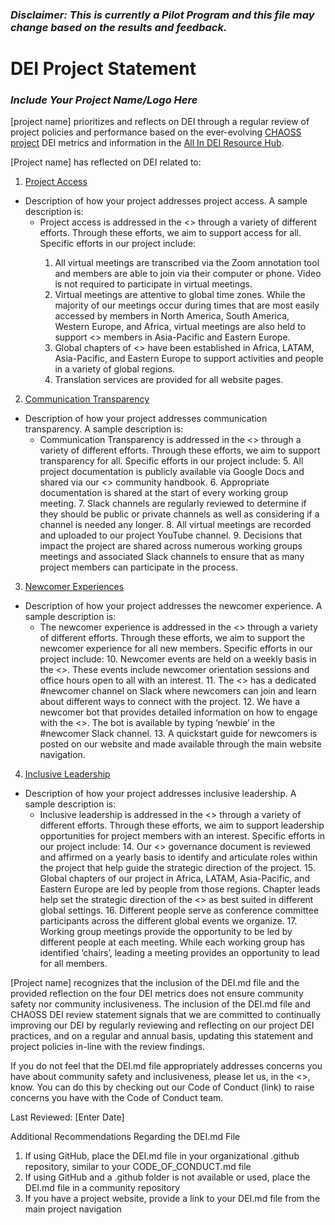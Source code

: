 ### _Disclaimer: This is currently a Pilot Program and this file may change based on the results and feedback._

# DEI Project Statement

### _Include Your Project Name/Logo Here_


[project name] prioritizes and reflects on DEI through a regular review of project policies and performance based on the ever-evolving [CHAOSS project](https://chaoss.community) DEI metrics and information in the [All In DEI Resource Hub](https://allinopensource.org/maintainers/DEI-resources/). 

[Project name] has reflected on DEI related to:

1. [Project Access]()
* Description of how your project addresses project access. A sample description is: 
    * Project access is addressed in the &lt;<Project>> through a variety of different efforts. Through these efforts, we aim to support access for all. Specific efforts in our project include: 
        1. All virtual meetings are transcribed via the Zoom annotation tool and members are able to join via their computer or phone. Video is not required to participate in virtual meetings.
        2. Virtual meetings are attentive to global time zones. While the majority of our meetings occur during times that are most easily accessed by members in North America, South America, Western Europe, and Africa, virtual meetings are also held to support &lt;<Project>> members in Asia-Pacific and Eastern Europe. 
        3. Global chapters of &lt;<Project>> have been established in Africa, LATAM, Asia-Pacific, and Eastern Europe to support activities and people in a variety of global regions. 
        4. Translation services are provided for all website pages.
2. [Communication Transparency]()
* Description of how your project addresses communication transparency. A sample description is: 
    * Communication Transparency is addressed in the &lt;<Project>> through a variety of different efforts. Through these efforts, we aim to support transparency for all. Specific efforts in our project include: 
        5. All project documentation is publicly available via Google Docs and shared via our &lt;<Project>> community handbook. 
        6. Appropriate documentation is shared at the start of every working group meeting. 
        7. Slack channels are regularly reviewed to determine if they should be public or private channels as well as considering if a channel is needed any longer. 
        8. All virtual meetings are recorded and uploaded to our project YouTube channel.
        9. Decisions that impact the project are shared across numerous working groups meetings and associated Slack channels to ensure that as many project members can participate in the process. 
3. [Newcomer Experiences](https://chaoss.community/?p=4891)
* Description of how your project addresses the newcomer experience. A sample description is: 
    * The newcomer experience is addressed in the &lt;<Project>> through a variety of different efforts. Through these efforts, we aim to support the newcomer experience for all new members. Specific efforts in our project include: 
        10. Newcomer events are held on a weekly basis in the &lt;<Project>>. These events include newcomer orientation sessions and office hours open to all with an interest. 
        11. The &lt;<Project>> has a dedicated #newcomer channel on Slack where newcomers can join and learn about different ways to connect with the project. 
        12. We have a newcomer bot that provides detailed information on how to engage with the &lt;<Project>>. The bot is available by typing ‘newbie’ in the #newcomer Slack channel. 
        13. A quickstart guide for newcomers is posted on our website and made available through the main website navigation. 
4. [Inclusive Leadership](https://chaoss.community/?p=3522)
* Description of how your project addresses inclusive leadership. A sample description is: 
    * Inclusive leadership is addressed in the &lt;<Project>> through a variety of different efforts. Through these efforts, we aim to support leadership opportunities for project members with an interest. Specific efforts in our project include: 
        14. Our &lt;<Project>> governance document is reviewed and affirmed on a yearly basis to identify and articulate roles within the project that help guide the strategic direction of the project. 
        15. Global chapters of our project in Africa, LATAM, Asia-Pacific, and Eastern Europe are led by people from those regions. Chapter leads help set the strategic direction of the &lt;<Project>> as best suited in different global settings. 
        16. Different people serve as conference committee participants across the different global events we organize. 
        17. Working group meetings provide the opportunity to be led by different people at each meeting. While each working group has identified ‘chairs’, leading a meeting provides an opportunity to lead for all members. 

[Project name] recognizes that the inclusion of the DEI.md file and the provided reflection on the four DEI metrics does not ensure community safety nor community inclusiveness. The inclusion of the DEI.md file and CHAOSS DEI review statement signals that we are committed to continually improving our DEI by regularly reviewing and reflecting on our project DEI practices, and on a regular and annual basis, updating this statement and project policies in-line with the review findings.

If you do not feel that the DEI.md file appropriately addresses concerns you have about community safety and inclusiveness, please let us, in the &lt;<Project Name>>, know. You can do this by checking out our Code of Conduct (link) to raise concerns you have with the Code of Conduct team.

Last Reviewed: [Enter Date]

Additional Recommendations Regarding the DEI.md File

1. If using GitHub, place the DEI.md file in your organizational .github repository, similar to your CODE_OF_CONDUCT.md file 
2. If using GitHub and a .github folder is not available or used, place the DEI.md file in a community repository
3. If you have a project website, provide a link to your DEI.md file from the main project navigation 

